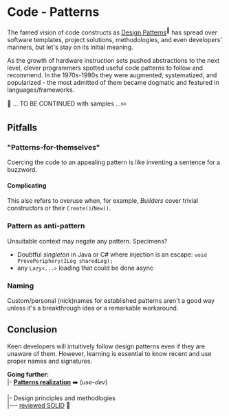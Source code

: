 # Code - Patterns

The famed vision of code constructs as [Design Patterns](https://en.wikipedia.org/wiki/Design_Patterns)<sup>🔗</sup> has spread over software templates, project solutions, methodologies, and even developers' manners, but let's stay on its initial meaning.

As the growth of hardware instruction sets pushed abstractions to the next level, clever programmers spotted useful code patterns to follow and recommend. 
In the 1970s-1990s they were augmented, systematized, and popularized - the most admitted of them became dogmatic and featured in languages/frameworks.

:construction: ... TO BE CONTINUED with samples ...:pencil2:

## Pitfalls

### "Patterns-for-themselves"

Coercing the code to an appealing pattern is like inventing a sentence for a buzzword. 

#### Complicating

This also refers to overuse when, for example,  _Builders_ cover trivial constructors or their  `Create()`/`New()`.

### Pattern as anti-pattern

Unsuitable context may negate any pattern. Specimens? 

- Doubtful _singleton_ in Java or C# where injection is an escape: `void ProvePeriphery(ILog sharedLog);`
- any `Lazy<...>` loading that could be done async

### Naming

Custom/personal (nick)names for established patterns aren't a good way unless it's a breakthrough idea or a remarkable workaround.

## Conclusion

Keen developers will intuitively follow design patterns even if they are unaware of them. However, learning is essential to know recent and use proper names and signatures.

**Going further:**\
|- [**Patterns realization**](https://github.com/Kyriosity/use-dev/tree/main/README+/patterns) ➡️ (_use-dev_)

|- Design principles and methodlogies\
|--- [reviewed SOLID](../../../pencraft/README+/essays/README+/contraSOLID.md) 🚧

